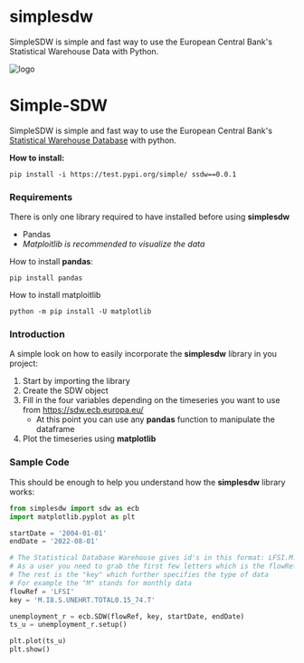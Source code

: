 # simplesdw
SimpleSDW is simple and fast way to use the European Central Bank's Statistical Warehouse Data with Python.

![logo](https://i.ibb.co/Ks41qJ2/SIMPLE-1.png)
# Simple-SDW
SimpleSDW is simple and fast way to use the European Central Bank's [Statistical Warehouse Database]('https://sdw.ecb.europa.eu/') with python.

**How to install:**
```
pip install -i https://test.pypi.org/simple/ ssdw==0.0.1
```
### Requirements
There is only one library required to have installed before using **simplesdw**
* Pandas
* _Matploitlib is recommended to visualize the data_

How to install **pandas**:
```
pip install pandas
```
How to install matploitlib
```
python -m pip install -U matplotlib
```

### Introduction
A simple look on how to easily incorporate the **simplesdw** library in you project:
1) Start by importing the library
2) Create the SDW object
3) Fill in the four variables depending on the timeseries you want to use from https://sdw.ecb.europa.eu/
   * At this point you can use any **pandas** function to manipulate the dataframe
4) Plot the timeseries using **matplotlib**

### Sample Code
This should be enough to help you understand how the **simplesdw** library works:
```python
from simplesdw import sdw as ecb
import matplotlib.pyplot as plt

startDate = '2004-01-01'
endDate = '2022-08-01'

# The Statistical Database Warehouse gives id's in this format: LFSI.M.I8.S.UNEHRT.TOTAL0.15_74.T
# As a user you need to grab the first few letters which is the flowRef
# The rest is the "key" which further specifies the type of data
# For example the "M" stands for monthly data
flowRef = 'LFSI'
key = 'M.I8.S.UNEHRT.TOTAL0.15_74.T'

unemployment_r = ecb.SDW(flowRef, key, startDate, endDate)
ts_u = unemployment_r.setup()

plt.plot(ts_u)
plt.show()

```